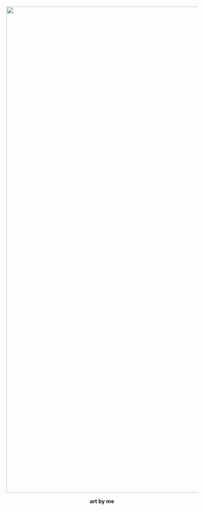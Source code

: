 
<h4 align="center">

<img width="1280" height="1280" alt="IMG_2073" src="https://github.com/user-attachments/assets/a099c8e2-5e63-4265-9318-067cabc84b0c" />

art by me

</h4>
